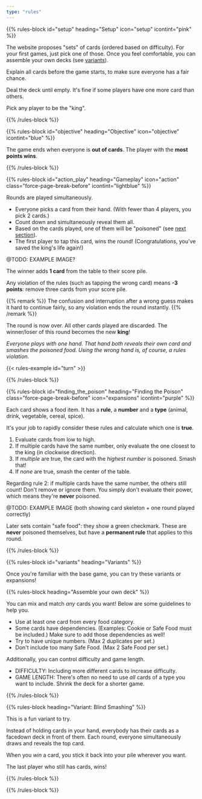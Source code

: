 ```yaml
---
type: "rules"
---
```


{{% rules-block id="setup" heading="Setup" icon="setup" icontint="pink" %}}

The website proposes "sets" of cards (ordered based on difficulty). For your first games, just pick one of those. Once you feel comfortable, you can assemble your own decks (see [variants](#variants)).

Explain all cards before the game starts, to make sure everyone has a fair chance. 

Deal the deck until empty. It's fine if some players have one more card than others.

Pick any player to be the "king".

{{% /rules-block %}}

{{% rules-block id="objective" heading="Objective" icon="objective" icontint="blue" %}}

The game ends when everyone is **out of cards**. The player with the **most points wins**.

{{% /rules-block %}}

{{% rules-block id="action_play" heading="Gameplay" icon="action" class="force-page-break-before" icontint="lightblue" %}}

Rounds are played simultaneously.

* Everyone picks a card from their hand. (With fewer than 4 players, you pick 2 cards.)
* Count down and simultaneously reveal them all.
* Based on the cards played, one of them will be "poisoned" (see [next section](#finding_the_poison)).
* The first player to tap this card, wins the round! (Congratulations, you've saved the king's life again!) 

@TODO: EXAMPLE IMAGE?

The winner adds **1 card** from the table to their score pile. 

Any violation of the rules (such as tapping the wrong card) means **-3 points**: remove three cards from your score pile.

{{% remark %}}
The confusion and interruption after a wrong guess makes it hard to continue fairly, so any violation ends the round instantly.
{{% /remark %}}

The round is now over. All other cards played are discarded. The winner/loser of this round becomes the new **king**!

_Everyone plays with one hand. That hand both reveals their own card and smashes the poisoned food. Using the wrong hand is, of course, a rules violation._

{{< rules-example id="turn" >}}

{{% /rules-block %}}

{{% rules-block id="finding_the_poison" heading="Finding the Poison" class="force-page-break-before" icon="expansions" icontint="purple" %}}

Each card shows a food item. It has a **rule**, a **number** and a **type** (animal, drink, vegetable, cereal, spice).

It's your job to rapidly consider these rules and calculate which one is **true**.

1. Evaluate cards from low to high.
2. If multiple cards have the same number, only evaluate the one closest to the king (in clockwise direction).
3. If _multiple_ are true, the card with the _highest number_ is poisoned. Smash that!
4. If _none_ are true, smash the center of the table.

Regarding rule 2: if multiple cards have the same number, the others still count! Don't remove or ignore them. You simply don't evaluate their power, which means they're **never** poisoned.

@TODO: EXAMPLE IMAGE (both showing card skeleton + one round played correctly)

Later sets contain "safe food": they show a green checkmark. These are **never** poisoned themselves, but have a **permanent rule** that applies to this round.

{{% /rules-block %}}

{{% rules-block id="variants" heading="Variants" %}}

Once you're familiar with the base game, you can try these variants or expansions!

{{% rules-block heading="Assemble your own deck" %}}

You can mix and match _any_ cards you want! Below are some guidelines to help you. 

* Use at least one card from every food category. 
* Some cards have dependencies. (Examples: Cookie or Safe Food must be included.) Make sure to add those dependencies as well!
* Try to have unique numbers. (Max 2 duplicates per set.)
* Don't include too many Safe Food. (Max 2 Safe Food per set.)

Additionally, you can control difficulty and game length.

* DIFFICULTY: Including more different cards to increase difficulty.
* GAME LENGTH: There's often no need to use _all_ cards of a type you want to include. Shrink the deck for a shorter game.

{{% /rules-block %}}

{{% rules-block heading="Variant: Blind Smashing" %}}

This is a fun variant to try.

Instead of holding cards in your hand, everybody has their cards as a facedown deck in front of them. Each round, everyone simultaneously draws and reveals the top card.

When you _win_ a card, you stick it back into your pile wherever you want.

The last player who still has cards, wins!

{{% /rules-block %}}

{{% /rules-block %}}